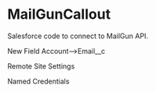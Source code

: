 # MailGunCallout

Salesforce code to connect to MailGun API.

 New Field Account-->Email__c
  
 Remote Site Settings
 
 Named Credentials
  
